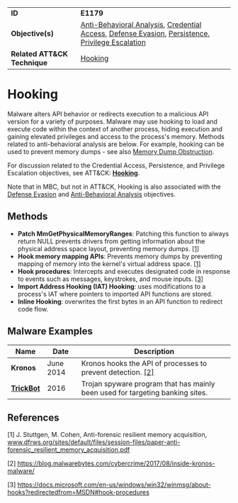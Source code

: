 |||
|------------------|------------------------|
|**ID**|**E1179**|
|**Objective(s)**|[Anti-Behavioral Analysis](../anti-behavioral-analysis), [Credential Access](../credential-access), [Defense Evasion](../defense-evasion), [Persistence](../persistence), [Privilege Escalation](../privilege-escalation)|
|**Related ATT&CK Technique**|[Hooking](https://attack.mitre.org/techniques/T1179/)|


Hooking
=======
Malware alters API behavior or redirects execution to a malicious API version for a variety of purposes. Malware may use hooking to load and execute code within the context of another process, hiding execution and gaining elevated privileges and access to the process's memory. Methods related to anti-behavioral analysis are below. For example, hooking can be used to prevent memory dumps - see also [Memory Dump Obstruction](../anti-behavioral-analysis/memory-dump-obstruct.md).

For discussion related to the Credential Access, Persistence, and Privilege Escalation objectives, see ATT&CK: [**Hooking**](https://attack.mitre.org/techniques/T1179/). 

Note that in MBC, but not in ATT&CK, Hooking is also associated with the [Defense Evasion](../defense-evasion) and [Anti-Behavioral Analysis](../anti-behavioral-analysis) objectives.

Methods
-------
* **Patch MmGetPhysicalMemoryRanges**: Patching this function to always return NULL prevents drivers from getting information about the physical address space layout, preventing memory dumps. [[1]](#1)
* **Hook memory mapping APIs**: Prevents memory dumps by preventing mapping of memory into the kernel's virtual address space. [[1]](#1)
* **Hook procedures**: Intercepts and executes designated code in response to events such as messages, keystrokes, and mouse inputs. [[3]](#3)
* **Import Address Hooking (IAT) Hooking**: uses modifications to a process's IAT where pointers to imported API functions are stored.
* **Inline Hooking**: overwrites the first bytes in an API function to redirect code flow.

Malware Examples
----------------
|Name|Date|Description|
|-----------------------------|-----------|-----------------------------|
|**Kronos**|June 2014 |Kronos hooks the API of processes to prevent detection. [[2]](#2)|
|[**TrickBot**](../xample-malware/trickbot.md)|2016|Trojan spyware program that has mainly been used for targeting banking sites.|

References
----------
<a name="1">[1]</a> J. Stuttgen, M. Cohen, Anti-forensic resilient memory acquisition, www.dfrws.org/sites/default/files/session-files/paper-anti-forensic_resilient_memory_acquisition.pdf

<a name="2">[2]</a> https://blog.malwarebytes.com/cybercrime/2017/08/inside-kronos-malware/ 

<a name="3">[3]</a> https://docs.microsoft.com/en-us/windows/win32/winmsg/about-hooks?redirectedfrom=MSDN#hook-procedures